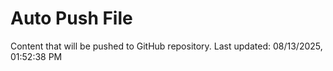 # Auto Push File

Content that will be pushed to GitHub repository.
Last updated: 08/13/2025, 01:52:38 PM